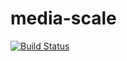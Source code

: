
media-scale
===========

[![Build Status](https://travis-ci.org/mikec/media-scale.svg?branch=master)](https://travis-ci.org/mikec/media-scale)
